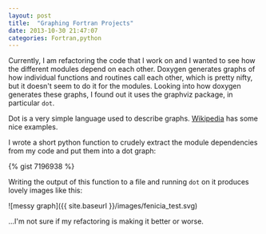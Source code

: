 ```yaml
---
layout: post
title:  "Graphing Fortran Projects"
date: 2013-10-30 21:47:07
categories: Fortran,python
---
```


Currently, I am refactoring the code that I work on and I wanted to see how the different modules
depend on each other. Doxygen generates graphs of how individual functions and routines call each
other, which is pretty nifty, but it doesn't seem to do it for the modules. Looking into how doxygen
generates these graphs, I found out it uses the graphviz package, in particular `dot`.

Dot is a very simple language used to describe
graphs. [Wikipedia](http://en.wikipedia.org/wiki/DOT_%28graph_description_language%29) has some nice
examples.

I wrote a short python function to crudely extract the module dependencies from my code and put them
into a dot graph:

{% gist 7196938 %}

Writing the output of this function to a file and running `dot` on it produces lovely images like
this:

![messy graph]({{ site.baseurl }}/images/fenicia_test.svg)

...I'm not sure if my refactoring is making it better or worse.
